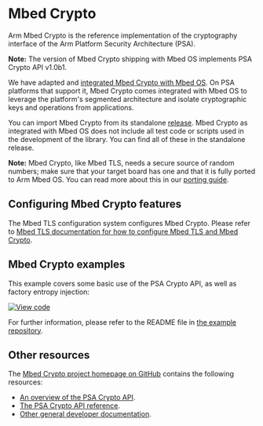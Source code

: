 # Mbed Crypto

Arm Mbed Crypto is the reference implementation of the cryptography interface of the Arm Platform Security Architecture (PSA).

<span class="notes">**Note:** The version of Mbed Crypto shipping with Mbed OS implements PSA Crypto API v1.0b1.</span>

We have adapted and [integrated Mbed Crypto with Mbed OS](https://github.com/ARMmbed/mbed-os/blob/master/features/mbedtls/mbed-crypto). On PSA platforms that support it, Mbed Crypto comes integrated with Mbed OS to leverage the platform's segmented architecture and isolate cryptographic keys and operations from applications.

You can import Mbed Crypto from its standalone [release](https://github.com/ARMmbed/mbed-crypto). Mbed Crypto as integrated with Mbed OS does not include all test code or scripts used in the development of the library. You can find all of these in the standalone release.

<span class="notes">**Note:** Mbed Crypto, like Mbed TLS, needs a secure source of random numbers; make sure that your target board has one and that it is fully ported to Arm Mbed OS. You can read more about this in our [porting guide](../porting/entropy-sources.html).</span>

## Configuring Mbed Crypto features

The Mbed TLS configuration system configures Mbed Crypto. Please refer to [Mbed TLS documentation for how to configure Mbed TLS and Mbed Crypto](../apis/tls.html#configuring-mbed-tls-features).

## Mbed Crypto examples

This example covers some basic use of the PSA Crypto API, as well as factory entropy injection:

[![View code](https://www.mbed.com/embed/?url=https://github.com/ARMmbed/mbed-os-example-mbed-crypto/)](https://github.com/ARMmbed/mbed-os-example-mbed-crypto/blob/mbed-os-5.12/main.cpp)

For further information, please refer to the README file in [the example repository](https://github.com/ARMmbed/mbed-os-example-mbed-crypto).

## Other resources

The [Mbed Crypto project homepage on GitHub](https://github.com/ARMmbed/mbed-crypto) contains the following
resources:

 - [An overview of the PSA Crypto API](https://github.com/ARMmbed/mbed-crypto/blob/psa-api-1.0-beta/docs/PSA_Crypto_API_Overview.pdf).
 - [The PSA Crypto API reference](https://github.com/ARMmbed/mbed-crypto/blob/psa-api-1.0-beta/docs/PSA_Crypto_API_Reference.pdf).
 - [Other general developer documentation](https://github.com/ARMmbed/mbed-crypto/tree/development/docs).
